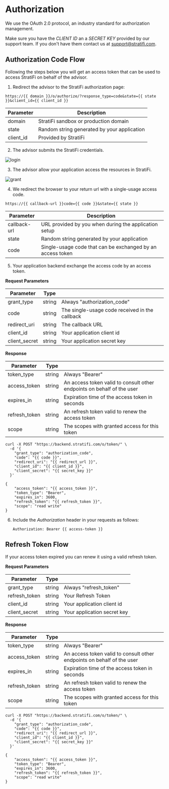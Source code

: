 # Authorization

We use the OAuth 2.0 protocol, an industry standard for authorization management.

Make sure you have the _CLIENT ID_ an a _SECRET KEY_ provided by our support team. If you don't have them contact us at <a class="link-primary" href="mailto:info@stratifi.com">support@stratifi.com</a>.

## Authorization Code Flow

Following the steps below you will get an access token that can be used to access StratiFi on behalf of the advisor.

1. Redirect the advisor to the StratiFi authorization page:

`https://{{ domain }}/o/authorize/?response_type=code&state={{ state }}&client_id={{ client_id }}`

| Parameter | Description                                 |
| --------- | ------------------------------------------- |
| domain    | StratiFi sandbox or production domain       |
| state     | Random string generated by your application |
| client_id | Provided by StratiFi                        |

2. The advisor submits the StratiFi credentials.

![login](https://s3.amazonaws.com/api.stratifi.com/login.2.png "Login")

3. The advisor allow your application access the resources in StratiFi.

![grant](https://s3.amazonaws.com/api.stratifi.com/grant.2.png "Grant")

4. We redirect the browser to your return url with a single-usage access code.

`https://{{ callback-url }}code={{ code }}&state={{ state }}`

| Parameter    | Description                                                |
| ------------ | ---------------------------------------------------------- |
| callback-url | URL provided by you when during the application setup      |
| state        | Random string generated by your application                |
| code         | Single-usage code that can be exchanged by an access token |

5. Your application backend exchange the access code by an access token.

**Request Parameters**

| Parameter     | Type   |                                                |
| ------------- | ------ | ---------------------------------------------- |
| grant_type    | string | Always "authorization_code"                    |
| code          | string | The single-usage code received in the callback |
| redirect_uri  | string | The callback URL                               |
| client_id     | string | Your application client id                     |
| client_secret | string | Your application secret key                    |

**Response**

| Parameter     | Type   |                                                                        |
| ------------- | ------ | ---------------------------------------------------------------------- |
| token_type    | string | Always "Bearer"                                                        |
| access_token  | string | An access token valid to consult other endpoints on behalf of the user |
| expires_in    | string | Expiration time of the access token in seconds                         |
| refresh_token | string | An refresh token valid to renew the access token                       |
| scope         | string | The scopes with granted access for this token                          |

```shell
curl -X POST "https://backend.stratifi.com/o/token/" \
  -d '{
    "grant_type": "authorization_code",
    "code": "{{ code }}",
    "redirect_uri": "{{ redirect_url }}",
    "client_id": "{{ client_id }}",
    "client_secret": "{{ secret_key }}"
  }'

{
    "access_token": "{{ access_token }}",
    "token_type": "Bearer",
    "expires_in": 3600,
    "refresh_token": "{{ refresh_token }}",
    "scope": "read write"
}
```

6. Include the _Authorization_ header in your requests as follows:

   `Authorization: Bearer {{ access-token }}`

## Refresh Token Flow

If your access token expired you can renew it using a valid refresh token.

**Request Parameters**

| Parameter     | Type   |                             |
| ------------- | ------ | --------------------------- |
| grant_type    | string | Always "refresh_token"      |
| refresh_token | string | Your Refresh Token          |
| client_id     | string | Your application client id  |
| client_secret | string | Your application secret key |

**Response**

| Parameter     | Type   |                                                                        |
| ------------- | ------ | ---------------------------------------------------------------------- |
| token_type    | string | Always "Bearer"                                                        |
| access_token  | string | An access token valid to consult other endpoints on behalf of the user |
| expires_in    | string | Expiration time of the access token in seconds                         |
| refresh_token | string | An refresh token valid to renew the access token                       |
| scope         | string | The scopes with granted access for this token                          |

```shell
curl -X POST "https://backend.stratifi.com/o/token/" \
  -d '{
    "grant_type": "authorization_code",
    "code": "{{ code }}",
    "redirect_uri": "{{ redirect_url }}",
    "client_id": "{{ client_id }}",
    "client_secret": "{{ secret_key }}"
  }'

{
    "access_token": "{{ access_token }}",
    "token_type": "Bearer",
    "expires_in": 3600,
    "refresh_token": "{{ refresh_token }}",
    "scope": "read write"
}
```
